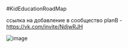 #KidEducationRoadMap

ссылка на добавление в сообщество planB - https://vk.com/invite/NdjwRJH


![image](https://drive.google.com/uc?export=view&id=1MW1T6uLK0TgZzVxdwtFS5n_gbEdVzgS2)
